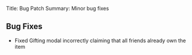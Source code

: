 Title: Bug Patch
Summary: Minor bug fixes

## Bug Fixes
- Fixed Gifting modal incorrectly claiming that all friends already own the item
